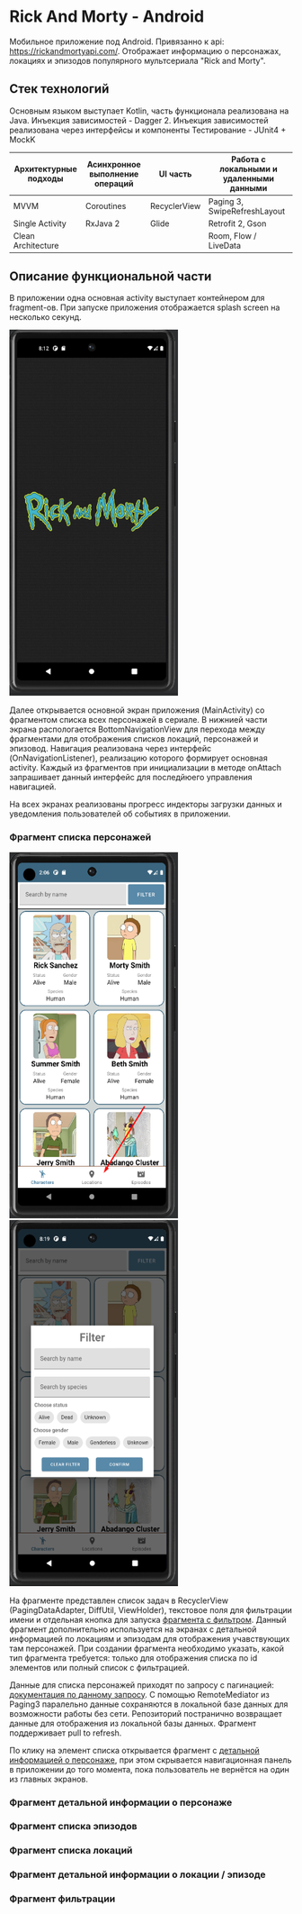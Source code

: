 # Rick And Morty - Android

Мобильное приложение под Android. Привязанно к api: https://rickandmortyapi.com/. Отображает информацию о персонажах, локациях и эпизодов популярного мультсериала "Rick and Morty".


## Стек технологий
Основным языком выступает Kotlin, часть функционала реализована на Java.
Инъекция зависимостей - Dagger 2. Инъекция зависимостей реализована через интерфейсы и компоненты Тестирование - JUnit4 + MockK


|Архитектурные подходы      |Асинхронное выполнение операций|   UI часть      |Работа с локальными и удаленными данными|
|----------------			|-------------------------------|-----------------|-------------------------------------------|
|MVVM  						|Coroutines                		|RecyclerView  	  |			Paging 3, SwipeRefreshLayout		                |
|Single Activity			|RxJava 2       				|Glide            |			Retrofit 2, Gson		        |
|Clean Architecture 		|								| 				  |  Room, Flow / LiveData                        |


## Описание функциональной части

В приложении одна основная activity выступает контейнером для fragment-ов. При запуске приложения отображается splash screen на несколько секунд.

<img src="images/splashScreen.png" width="300" height="650">

Далее открывается основной экран приложения (MainActivity) со фрагментом списка всех персонажей в сериале. В нижнией части экрана распологается BottomNavigationView для перехода между фрагментами для отображения списков локаций, персонажей и эпизовод. Навигация реализована через интерфейс (OnNavigationListener), реализацию которого формирует основная activity. Каждый из фрагментов при инициализации в методе onAttach запрашивает данный интерфейс для последйюего управления навигацией.

На всех экранах реализованы прогресс индекторы загрузки данных и уведомления пользователей об событиях в приложении.

<a name="characterList"><h3>Фрагмент списка персонажей</h3></a>

<img src="images/bottomNavigation.png" width="300" height="650"> <img src="images/characterFilter.png" width="300" height="650">

На фрагменте представлен список задач в RecyclerView (PagingDataAdapter, DiffUtil, ViewHolder), текстовое поля для фильтрации имени и отдельная кнопка для запуска [фрагмента с фильтром](#filter). Данный фрагмент дополнительно используется на экранах с детальной информацией по локациям и эпизодам для отображения учавствующих там персонажей. При создании фрагмента необходимо указать, какой тип фрагмента требуется: только для отображения списка по id элементов или полный список с фильтрацией.

Данные для списка персонажей приходят по запросу с пагинацией: [документация по данному запросу](https://rickandmortyapi.com/documentation/#get-all-characters). С помощью RemoteMediator из Paging3 паралельно данные сохраняются в локальной базе данных для возможности работы без сети. Репозиторий постранично возвращает данные для отображения из локальной базы данных. Фрагмент поддерживает pull to refresh.

По клику на элемент списка открывается фрагмент с [детальной информацией о персонаже](#characterDetail), при этом скрывается навигационная панель в приложении до того момента, пока пользователь не вернётся на один из главных экранов. 





<a name="characterDetail"><h3>Фрагмент детальной информации о персонаже</h3></a>


<a name="characterList"><h3>Фрагмент списка эпизодов </h3></a>

<a name="characterList"><h3>Фрагмент списка локаций </h3></a>


<a name="characterDetail"><h3>Фрагмент детальной информации о локации / эпизоде </h3></a>













































<a name="filter"><h3>Фрагмент фильтрации </h3></a>
